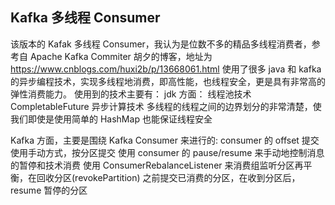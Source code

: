 ## Kafka 多线程 Consumer

该版本的 Kafak 多线程 Consumer，我认为是位数不多的精品多线程消费者，参考自 Apache Kafka Commiter 胡夕的博客，地址为
https://www.cnblogs.com/huxi2b/p/13668061.html
使用了很多 java 和 kafka 的异步编程技术，实现多线程地消费，即高性能，也线程安全，更是具有非常高的弹性消费能力。
使用到的技术主要有：
jdk 方面：
    线程池技术
    CompletableFuture 异步计算技术
    多线程的线程之间的边界划分的非常清楚，使我们即使是使用简单的 HashMap 也能保证线程安全
    
Kafka 方面，主要是围绕 Kafka Consumer 来进行的:
    consumer 的 offset 提交使用手动方式，按分区提交
    使用 consumer 的 pause/resume 来手动地控制消息的暂停和技术消费
    使用 ConsumerRebalanceListener 来消费组监听分区再平衡，在回收分区(revokePartition) 之前提交已消费的分区，在收到分区后，resume 暂停的分区